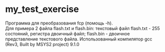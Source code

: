 # my_test_exercise
Программа для преобразования fcp (помощь -h).  
Для примера 2 файла flash.txt и flash.bin:
текстовый файл flash.txt - 255 состояний, регистра двоичный файл; 
flash.bin - двоичное представление текстового файла. 
Использованный компилятор gcc (Rev3, Built by MSYS2 project) 9.1.0
